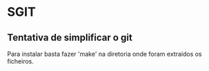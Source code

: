 # SGIT
## Tentativa de simplificar o git

Para instalar basta fazer 'make' na diretoria onde foram extraídos os ficheiros.
